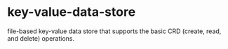 # key-value-data-store
file-based key-value data store that supports the basic CRD (create, read, and delete) operations.
